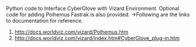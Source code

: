 Python code to Interface CyberGlove with Vizard Environment.
Optional code for adding Polhemus Fastrak is also provided.
->Following are the links to documentation for reference.
1. http://docs.worldviz.com/vizard/Polhemus.htm
2. http://docs.worldviz.com/vizard/index.htm#CyberGlove_plug-in.htm
